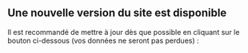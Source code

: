 ## Une nouvelle version du site est disponible

Il est recommandé de mettre à jour dès que possible en cliquant sur le bouton ci-dessous (vos données ne seront pas perdues) :
